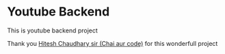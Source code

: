 # Youtube Backend

This is youtube backend project  

Thank you [Hitesh Chaudhary sir (Chai aur code)](https://www.youtube.com/@chaiaurcode) for this wonderfull project  
 